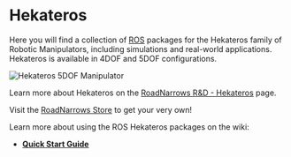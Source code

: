 Hekateros
=============

Here you will find a collection of [ROS](http://ros.org) packages for the Hekateros family of Robotic Manipulators, including simulations and real-world applications. Hekateros is available in 4DOF and 5DOF configurations.

![Hekateros 5DOF Manipulator](http://www.roadnarrows.com/r-and-d/Hekateros/img/Hek_Reflect.png)

Learn more about Hekateros on the [RoadNarrows R&D - Hekateros](http://roadnarrows.com/r-and-d/Hekateros/) page.

Visit the [RoadNarrows Store](http://www.roadnarrows-store.com/hekateros-arm.html) to get your very own!

Learn more about using the ROS Hekateros packages on the wiki: 
 * [**Quick Start Guide**](https://github.com/roadnarrows-robotics/hekateros/wiki/Hekateros-Quick-Start-Guide)

